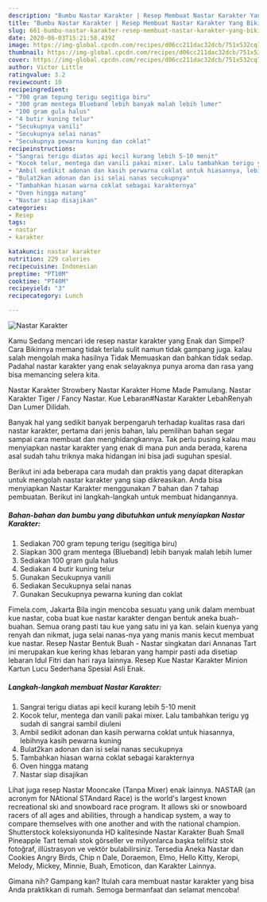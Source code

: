 ```yaml
---
description: "Bumbu Nastar Karakter | Resep Membuat Nastar Karakter Yang Bikin Ngiler"
title: "Bumbu Nastar Karakter | Resep Membuat Nastar Karakter Yang Bikin Ngiler"
slug: 661-bumbu-nastar-karakter-resep-membuat-nastar-karakter-yang-bikin-ngiler
date: 2020-06-03T15:21:58.439Z
image: https://img-global.cpcdn.com/recipes/d06cc211dac32dcb/751x532cq70/nastar-karakter-foto-resep-utama.jpg
thumbnail: https://img-global.cpcdn.com/recipes/d06cc211dac32dcb/751x532cq70/nastar-karakter-foto-resep-utama.jpg
cover: https://img-global.cpcdn.com/recipes/d06cc211dac32dcb/751x532cq70/nastar-karakter-foto-resep-utama.jpg
author: Victor Little
ratingvalue: 3.2
reviewcount: 10
recipeingredient:
- "700 gram tepung terigu segitiga biru"
- "300 gram mentega Blueband lebih banyak malah lebih lumer"
- "100 gram gula halus"
- "4 butir kuning telur"
- "Secukupnya vanili"
- "Secukupnya selai nanas"
- "Secukupnya pewarna kuning dan coklat"
recipeinstructions:
- "Sangrai terigu diatas api kecil kurang lebih 5-10 menit"
- "Kocok telur, mentega dan vanili pakai mixer. Lalu tambahkan terigu yg sudah di sangrai sambil diuleni"
- "Ambil sedikit adonan dan kasih perwarna coklat untuk hiasannya, lebihnya kasih pewarna kuning"
- "Bulat2kan adonan dan isi selai nanas secukupnya"
- "Tambahkan hiasan warna coklat sebagai karakternya"
- "Oven hingga matang"
- "Nastar siap disajikan"
categories:
- Resep
tags:
- nastar
- karakter

katakunci: nastar karakter 
nutrition: 229 calories
recipecuisine: Indonesian
preptime: "PT10M"
cooktime: "PT40M"
recipeyield: "3"
recipecategory: Lunch

---
```



![Nastar Karakter](https://img-global.cpcdn.com/recipes/d06cc211dac32dcb/751x532cq70/nastar-karakter-foto-resep-utama.jpg)

Kamu Sedang mencari ide resep nastar karakter yang Enak dan Simpel? Cara Bikinnya memang tidak terlalu sulit namun tidak gampang juga. kalau salah mengolah maka hasilnya Tidak Memuaskan dan bahkan tidak sedap. Padahal nastar karakter yang enak selayaknya punya aroma dan rasa yang bisa memancing selera kita.

Nastar Karakter Strowbery Nastar Karakter Home Made Pamulang. Nastar Karakter Tiger / Fancy Nastar. Kue Lebaran#Nastar Karakter LebahRenyah Dan Lumer Dilidah.

Banyak hal yang sedikit banyak berpengaruh terhadap kualitas rasa dari nastar karakter, pertama dari jenis bahan, lalu pemilihan bahan segar sampai cara membuat dan menghidangkannya. Tak perlu pusing kalau mau menyiapkan nastar karakter yang enak di mana pun anda berada, karena asal sudah tahu triknya maka hidangan ini bisa jadi suguhan spesial.


Berikut ini ada beberapa cara mudah dan praktis yang dapat diterapkan untuk mengolah nastar karakter yang siap dikreasikan. Anda bisa menyiapkan Nastar Karakter menggunakan 7 bahan dan 7 tahap pembuatan. Berikut ini langkah-langkah untuk membuat hidangannya.

<!--inarticleads1-->

##### Bahan-bahan dan bumbu yang dibutuhkan untuk menyiapkan Nastar Karakter:

1. Sediakan 700 gram tepung terigu (segitiga biru)
1. Siapkan 300 gram mentega (Blueband) lebih banyak malah lebih lumer
1. Sediakan 100 gram gula halus
1. Sediakan 4 butir kuning telur
1. Gunakan Secukupnya vanili
1. Sediakan Secukupnya selai nanas
1. Gunakan Secukupnya pewarna kuning dan coklat


Fimela.com, Jakarta Bila ingin mencoba sesuatu yang unik dalam membuat kue nastar, coba buat kue nastar karakter dengan bentuk aneka buah-buahan. Semua orang pasti tau kue yang satu ini ya kan. selain kuenya yang renyah dan nikmat, juga selai nanas-nya yang manis manis kecut membuat kue nastar. Resep Nastar Bentuk Buah - Nastar singkatan dari Annanas Tart ini merupakan kue kering khas lebaran yang hampir pasti ada disetiap lebaran Idul Fitri dan hari raya lainnya. Resep Kue Nastar Karakter Minion Kartun Lucu Sederhana Spesial Asli Enak. 

<!--inarticleads2-->

##### Langkah-langkah membuat Nastar Karakter:

1. Sangrai terigu diatas api kecil kurang lebih 5-10 menit
1. Kocok telur, mentega dan vanili pakai mixer. Lalu tambahkan terigu yg sudah di sangrai sambil diuleni
1. Ambil sedikit adonan dan kasih perwarna coklat untuk hiasannya, lebihnya kasih pewarna kuning
1. Bulat2kan adonan dan isi selai nanas secukupnya
1. Tambahkan hiasan warna coklat sebagai karakternya
1. Oven hingga matang
1. Nastar siap disajikan


Lihat juga resep Nastar Mooncake (Tanpa Mixer) enak lainnya. NASTAR (an acronym for NAtional STAndard Race) is the world&#39;s largest known recreational ski and snowboard race program. It allows ski or snowboard racers of all ages and abilities, through a handicap system, a way to compare themselves with one another and with the national champion. Shutterstock koleksiyonunda HD kalitesinde Nastar Karakter Buah Small Pineapple Tart temalı stok görseller ve milyonlarca başka telifsiz stok fotoğraf, illüstrasyon ve vektör bulabilirsiniz. Tersedia Aneka Nastar dan Cookies Angry Birds, Chip n Dale, Doraemon, Elmo, Hello Kitty, Keropi, Melody, Mickey, Minnie, Buah, Emoticon, dan Karakter Lainnya. 

Gimana nih? Gampang kan? Itulah cara membuat nastar karakter yang bisa Anda praktikkan di rumah. Semoga bermanfaat dan selamat mencoba!
